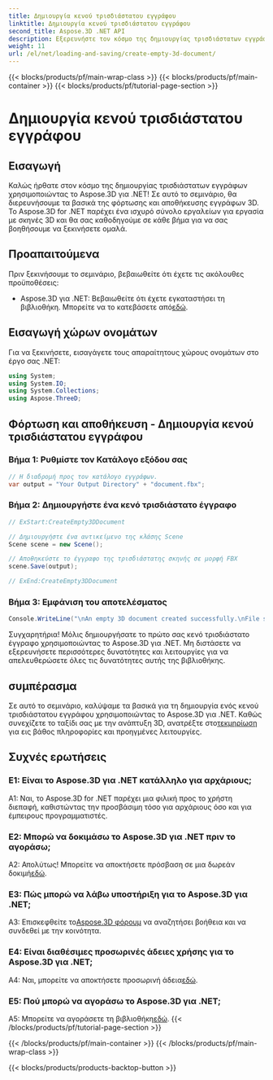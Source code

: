 ```yaml
---
title: Δημιουργία κενού τρισδιάστατου εγγράφου
linktitle: Δημιουργία κενού τρισδιάστατου εγγράφου
second_title: Aspose.3D .NET API
description: Εξερευνήστε τον κόσμο της δημιουργίας τρισδιάστατων εγγράφων με το Aspose.3D για .NET. Δημιουργήστε, επεξεργαστείτε και αποθηκεύστε εκπληκτικές σκηνές 3D χωρίς κόπο.
weight: 11
url: /el/net/loading-and-saving/create-empty-3d-document/
---
```


{{< blocks/products/pf/main-wrap-class >}}
{{< blocks/products/pf/main-container >}}
{{< blocks/products/pf/tutorial-page-section >}}

# Δημιουργία κενού τρισδιάστατου εγγράφου

## Εισαγωγή

Καλώς ήρθατε στον κόσμο της δημιουργίας τρισδιάστατων εγγράφων χρησιμοποιώντας το Aspose.3D για .NET! Σε αυτό το σεμινάριο, θα διερευνήσουμε τα βασικά της φόρτωσης και αποθήκευσης εγγράφων 3D. Το Aspose.3D for .NET παρέχει ένα ισχυρό σύνολο εργαλείων για εργασία με σκηνές 3D και θα σας καθοδηγούμε σε κάθε βήμα για να σας βοηθήσουμε να ξεκινήσετε ομαλά.

## Προαπαιτούμενα

Πριν ξεκινήσουμε το σεμινάριο, βεβαιωθείτε ότι έχετε τις ακόλουθες προϋποθέσεις:

-  Aspose.3D για .NET: Βεβαιωθείτε ότι έχετε εγκαταστήσει τη βιβλιοθήκη. Μπορείτε να το κατεβάσετε από[εδώ](https://releases.aspose.com/3d/net/).

## Εισαγωγή χώρων ονομάτων

Για να ξεκινήσετε, εισαγάγετε τους απαραίτητους χώρους ονομάτων στο έργο σας .NET:

```csharp
using System;
using System.IO;
using System.Collections;
using Aspose.ThreeD;
```

## Φόρτωση και αποθήκευση - Δημιουργία κενού τρισδιάστατου εγγράφου

### Βήμα 1: Ρυθμίστε τον Κατάλογο εξόδου σας

```csharp
// Η διαδρομή προς τον κατάλογο εγγράφων.
var output = "Your Output Directory" + "document.fbx";
```

### Βήμα 2: Δημιουργήστε ένα κενό τρισδιάστατο έγγραφο

```csharp
// ExStart:CreateEmpty3DDocument

// Δημιουργήστε ένα αντικείμενο της κλάσης Scene
Scene scene = new Scene();

// Αποθηκεύστε το έγγραφο της τρισδιάστατης σκηνής σε μορφή FBX
scene.Save(output);

// ExEnd:CreateEmpty3DDocument
```

### Βήμα 3: Εμφάνιση του αποτελέσματος

```csharp
Console.WriteLine("\nAn empty 3D document created successfully.\nFile saved at " + output);
```

Συγχαρητήρια! Μόλις δημιουργήσατε το πρώτο σας κενό τρισδιάστατο έγγραφο χρησιμοποιώντας το Aspose.3D για .NET. Μη διστάσετε να εξερευνήσετε περισσότερες δυνατότητες και λειτουργίες για να απελευθερώσετε όλες τις δυνατότητες αυτής της βιβλιοθήκης.

## συμπέρασμα

 Σε αυτό το σεμινάριο, καλύψαμε τα βασικά για τη δημιουργία ενός κενού τρισδιάστατου εγγράφου χρησιμοποιώντας το Aspose.3D για .NET. Καθώς συνεχίζετε το ταξίδι σας με την ανάπτυξη 3D, ανατρέξτε στο[τεκμηρίωση](https://reference.aspose.com/3d/net/) για εις βάθος πληροφορίες και προηγμένες λειτουργίες.

## Συχνές ερωτήσεις

### Ε1: Είναι το Aspose.3D για .NET κατάλληλο για αρχάριους;

A1: Ναι, το Aspose.3D for .NET παρέχει μια φιλική προς το χρήστη διεπαφή, καθιστώντας την προσβάσιμη τόσο για αρχάριους όσο και για έμπειρους προγραμματιστές.

### Ε2: Μπορώ να δοκιμάσω το Aspose.3D για .NET πριν το αγοράσω;

 Α2: Απολύτως! Μπορείτε να αποκτήσετε πρόσβαση σε μια δωρεάν δοκιμή[εδώ](https://releases.aspose.com/).

### Ε3: Πώς μπορώ να λάβω υποστήριξη για το Aspose.3D για .NET;

 A3: Επισκεφθείτε το[Aspose.3D φόρουμ](https://forum.aspose.com/c/3d/18) να αναζητήσει βοήθεια και να συνδεθεί με την κοινότητα.

### Ε4: Είναι διαθέσιμες προσωρινές άδειες χρήσης για το Aspose.3D για .NET;

 A4: Ναι, μπορείτε να αποκτήσετε προσωρινή άδεια[εδώ](https://purchase.aspose.com/temporary-license/).

### Ε5: Πού μπορώ να αγοράσω το Aspose.3D για .NET;

 A5: Μπορείτε να αγοράσετε τη βιβλιοθήκη[εδώ](https://purchase.aspose.com/buy).
{{< /blocks/products/pf/tutorial-page-section >}}

{{< /blocks/products/pf/main-container >}}
{{< /blocks/products/pf/main-wrap-class >}}

{{< blocks/products/products-backtop-button >}}
